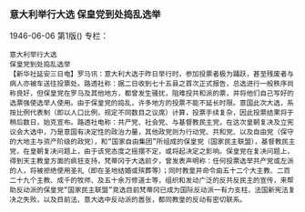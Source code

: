 ### 意大利举行大选  保皇党到处捣乱选举

1946-06-06
第1版()
专栏：

    意大利举行大选
    保皇党到处捣乱选举
    【新华社延安三日电】罗马讯：意大利大选于昨日举行时，参加投票者极为踊跃，甚至残废者与病人亦被车送往投票处。路透社称：据二日收到七十五县之首次正式报告，总选进行一般秩序尚称良好，但保皇党在罗马及其他地方，都曾发生骚扰，阻难投共和派的票，并将他们自己写好的选票强使选举人使用。由于保皇党的捣乱，许多地方的投票不能不延长时限。意国此次大选，系按比例代表制（即以人口比例，规定不同数目之议席）计算，投票手续复杂，因此投票结果将于稍后数日，始克宣布。路透社电称：共产党、社会党、与基督教民主党，在这次皇朝复决及立宪议会大选中，乃是意国有决定性的政治力量，其他政党则为行动党、共和党、以及自由党（保守的大地主与资产阶级的政党），和“国家自由集团”所组成的保皇党（国家民主联盟），基督教民主党，在皇朝复决问题上，由于该党态度之摇摆不定，或将起决定之影响。保皇党在复决问题上，得到天主教皇方面的疯狂支持，梵蒂冈于大选前夕，曾发表声明称：任何投票选举共产党或左派的人，将被拒绝使用圣礼（即在圣地结婚或殡葬等）；同时教皇并命令由五十二个大主教、二百二十九个主教、成千的牧师、及五十余万修道士等，组织和发动广泛的反共反民主的宣传，来帮助反动派的保皇党“国家民主联盟”竞选目前梵蒂冈已成为国际反动派一有力支柱，法国新宪法复决之失败，以及目前法、意大选中反动派的嚣张，都同教皇的反动有密切联系。
